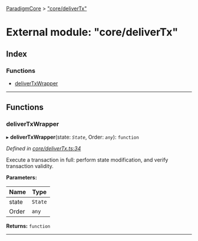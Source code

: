 [ParadigmCore](../README.md) > ["core/deliverTx"](../modules/_core_delivertx_.md)

# External module: "core/deliverTx"

## Index

### Functions

* [deliverTxWrapper](_core_delivertx_.md#delivertxwrapper)

---

## Functions

<a id="delivertxwrapper"></a>

###  deliverTxWrapper

▸ **deliverTxWrapper**(state: *`State`*, Order: *`any`*): `function`

*Defined in [core/deliverTx.ts:34](https://github.com/paradigmfoundation/paradigmcore/blob/922005d/src/core/deliverTx.ts#L34)*

Execute a transaction in full: perform state modification, and verify transaction validity.

**Parameters:**

| Name | Type |
| ------ | ------ |
| state | `State` |
| Order | `any` |

**Returns:** `function`

___

